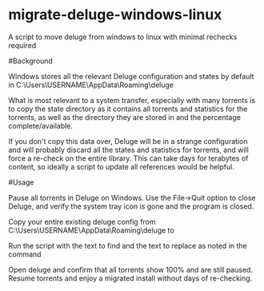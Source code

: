 # migrate-deluge-windows-linux
A script to move deluge from windows to linux with minimal rechecks required


#Background

Windows stores all the relevant Deluge configuration and states by default in C:\Users\USERNAME\AppData\Roaming\deluge 

What is most relevant to a system transfer, especially with many torrents is to copy the state directory as it contains all torrents and statistics for the torrents, as well as the directory they are stored in and the percentage complete/available. 

If you don't copy this data over, Deluge will be in a strange configuration and will probably discard all the states and statistics for torrents, and will force a re-check on the entire library. This can take days for terabytes of content, so ideally a script to update all references would be helpful.

#Usage

Pause all torrents in Deluge on Windows. Use the File->Quit option to close Deluge, and verify the system tray icon is gone and the program is closed.

Copy your entire existing deluge config from C:\Users\USERNAME\AppData\Roaming\deluge to <INSERT LINUX PATH HERE>

Run the script <FILE NAME OF SCRIPT HERE> with the text to find and the text to replace as noted in the command

Open deluge and confirm that all torrents show 100% and are still paused. Resume torrents and enjoy a migrated install without days of re-checking.
